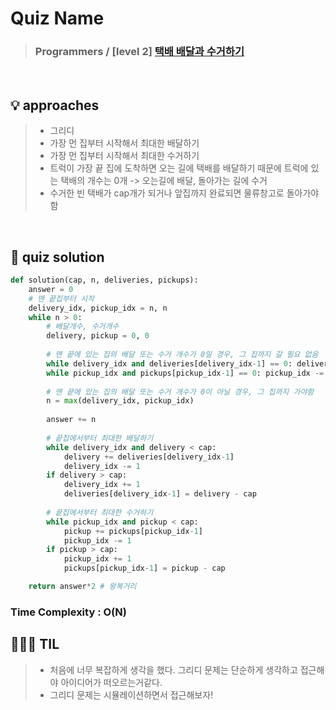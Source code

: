 # Quiz Name
> ### Programmers / [level 2] <a href = "https://school.programmers.co.kr/learn/courses/30/lessons/150369"> 택배 배달과 수거하기 </a>

<br>

## 💡 approaches
>  - 그리디
>  - 가장 먼 집부터 시작해서 최대한 배달하기
>  - 가장 먼 집부터 시작해서 최대한 수거하기
>  - 트럭이 가장 끝 집에 도착하면 오는 길에 택배를 배달하기 때문에 트럭에 있는 택배의 개수는 0개 -> 오는길에 배달, 돌아가는 길에 수거
>  - 수거한 빈 택배가 cap개가 되거나 앞집까지 완료되면 물류창고로 돌아가야함

<br>

## 🔑 quiz solution

```py
def solution(cap, n, deliveries, pickups):
    answer = 0
    # 맨 끝집부터 시작
    delivery_idx, pickup_idx = n, n
    while n > 0:
        # 배달개수, 수거개수
        delivery, pickup = 0, 0
        
        # 맨 끝에 있는 집의 배달 또는 수거 개수가 0일 경우, 그 집까지 갈 필요 없음 
        while delivery_idx and deliveries[delivery_idx-1] == 0: delivery_idx -= 1
        while pickup_idx and pickups[pickup_idx-1] == 0: pickup_idx -= 1
        
        # 맨 끝에 있는 집의 배달 또는 수거 개수가 0이 아닐 경우, 그 집까지 가야함
        n = max(delivery_idx, pickup_idx)
        
        answer += n
        
        # 끝집에서부터 최대한 배달하기
        while delivery_idx and delivery < cap:
            delivery += deliveries[delivery_idx-1]
            delivery_idx -= 1
        if delivery > cap:
            delivery_idx += 1
            deliveries[delivery_idx-1] = delivery - cap
        
        # 끝집에서부터 최대한 수거하기
        while pickup_idx and pickup < cap:
            pickup += pickups[pickup_idx-1]
            pickup_idx -= 1
        if pickup > cap:
            pickup_idx += 1
            pickups[pickup_idx-1] = pickup - cap

    return answer*2 # 왕복거리
```
### Time Complexity : O(N)
## 👩🏻‍🏫 TIL
>  - 처음에 너무 복잡하게 생각을 했다. 그리디 문제는 단순하게 생각하고 접근해야 아이디어가 떠오르는거같다.
>  - 그리디 문제는 시뮬레이션하면서 접근해보자!